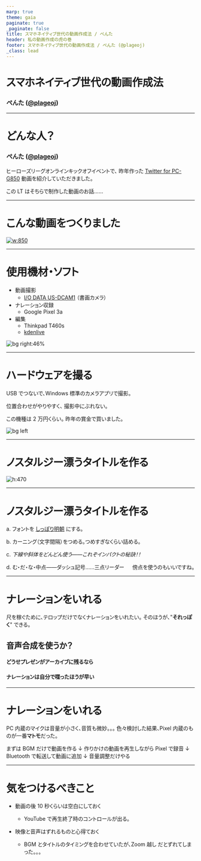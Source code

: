 ```yaml
---
marp: true
theme: gaia
paginate: true
_paginate: false
title: スマホネイティブ世代の動画作成法 / ぺんた
header: 私の動画作成の虎の巻
footer: スマホネイティブ世代の動画作成法 / ぺんた (@plageoj)
_class: lead
---
```


<style>
    * {
        font-feature-settings: "palt";
    }
    section.retro p{
        font-family: "しっぽり明朝";
    }
</style>

# スマホネイティブ世代の動画作成法

### ぺんた ([@plageoj](https://twitter.com/plageoj))

---

# どんな人？

### ぺんた ([@plageoj](https://twitter.com/plageoj))

ヒーローズリーグオンラインキックオフイベントで、
昨年作った [Twitter for PC-G850](https://protopedia.net/prototype/1487) 動画を紹介していただきました。

この LT はそちらで制作した動画のお話……

---

# こんな動画をつくりました

[![w:850](https://qiita-image-store.s3.ap-northeast-1.amazonaws.com/0/116845/221447e9-d252-676e-be46-a390264cf21d.png)](https://www.youtube.com/embed/bbaVBrCfxPE)

---

# 使用機材・ソフト

- 動画撮影
  - [I/O DATA US-DCAM1](https://www.amazon.co.jp/%E3%82%A2%E3%82%A4%E3%83%BB%E3%82%AA%E3%83%BC%E3%83%BB%E3%83%87%E3%83%BC%E3%82%BF-%E3%82%A2%E3%82%A4%E3%83%BB%E3%82%AA%E3%83%BC%E3%83%BB%E3%83%87%E3%83%BC%E3%82%BF%E6%A9%9F%E5%99%A8-USB%E6%8E%A5%E7%B6%9A%E6%9B%B8%E7%94%BB%E3%82%AB%E3%83%A1%E3%83%A9-US-DCAM1/dp/B07D58QPZH)
    （書画カメラ）
- ナレーション収録
  - Google Pixel 3a
- 編集
  - Thinkpad T460s
  - [kdenlive](https://kdenlive.org/en/)

![bg right:46%](https://encrypted-tbn1.gstatic.com/shopping?q=tbn:ANd9GcRl3xxriNyR_3h5rY7BQIbNUEgc7w7pLUgoDtSdLMrHipy9HgQ9jw&usqp=CAc)

---

# ハードウェアを撮る

USB でつないで、Windows 標準のカメラアプリで撮影。

位置合わせがやりやすく、
撮影中にぶれない。

この機種は 2 万円くらい。
昨年の賞金で買いました。

![bg left](https://qiita-image-store.s3.ap-northeast-1.amazonaws.com/0/116845/5957eab1-44e7-b233-61d2-71b52fdd852c.png)

---

# ノスタルジー漂うタイトルを作る

![h:470](https://qiita-image-store.s3.ap-northeast-1.amazonaws.com/0/116845/c0a1751f-6cd6-7c5c-27c4-565e2636f341.png)

---

<!-- _class: retro -->

# ノスタルジー漂うタイトルを作る

a. フォントを [しっぽり明朝](https://fontdasu.com/1081) にする。

b. カーニング（文字間隔）をつめる。つめすぎなくらい詰める。

c. _下線や斜体をどんどん使う――これぞインパクトの秘訣！！_

d. む・だ・な・中点――ダッシュ記号……三点リーダー
　 傍点を使うのもいいですね。

---

# ナレーションをいれる

尺を稼ぐために、テロップだけでなくナレーションをいれたい。
そのほうが、"**それっぽく**" できる。

## 音声合成を使うか？

#### どうせプレゼンがアーカイブに残るなら

#### ナレーションは自分で喋ったほうが早い

---

# ナレーションをいれる

PC 内蔵のマイクは音量が小さく、音質も微妙。。。
色々検討した結果、Pixel 内蔵のものが一番**マトモ**だった。

まずは BGM だけで動画を作る
↓
作りかけの動画を再生しながら Pixel で録音
↓
Bluetooth で転送して動画に追加
↓
音量調整だけやる

---

# 気をつけるべきこと

- 動画の後 10 秒くらいは空白にしておく
  - YouTube で再生終了時のコントロールが出る。

- 映像と音声はずれるものと心得ておく
  - BGM とタイトルのタイミングを合わせていたが、Zoom 越し
    だとずれてしまった。。。
